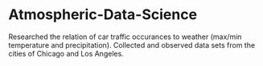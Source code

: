 # Atmospheric-Data-Science

Researched the relation of car traffic occurances to weather (max/min temperature and precipitation). Collected and observed data sets
from the cities of Chicago and Los Angeles.

